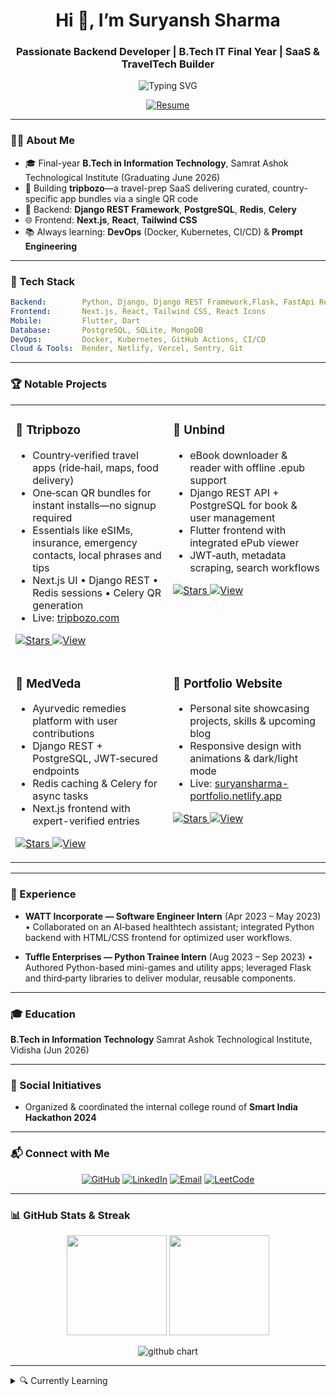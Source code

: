 
<h1 align="center">Hi 👋, I’m Suryansh Sharma</h1>
<h3 align="center">Passionate Backend Developer | B.Tech IT Final Year | SaaS & TravelTech Builder</h3>

<p align="center">
  <img src="https://readme-typing-svg.demolab.com?font=Roboto+Mono&size=24&pause=1000&color=0F2330&background=F7F7F7&width=600&lines=Backend+%7C+Django+%26+DRF+%7C+PostgreSQL;Next.js+%7C+Tailwind+CSS+%7C+React;Always+Learning+%26+Building+!" alt="Typing SVG" />
</p>

<p align="center">
  <a href="https://suryansharma-portfolio.netlify.app/Resume.pdf">
    <img src="https://img.shields.io/badge/📄%20Download%20Resume-007ACC?style=for-the-badge&logo=github&logoColor=white" alt="Resume" />
  </a>
</p>

---

### 👨‍💻 About Me

- 🎓 Final-year **B.Tech in Information Technology**, Samrat Ashok Technological Institute (Graduating June 2026)  
- 🚀 Building **tripbozo**—a travel-prep SaaS delivering curated, country-specific app bundles via a single QR code  
- 🔧 Backend: **Django REST Framework**, **PostgreSQL**, **Redis**, **Celery**  
- 🌐 Frontend: **Next.js**, **React**, **Tailwind CSS**  
- 📚 Always learning: **DevOps** (Docker, Kubernetes, CI/CD) & **Prompt Engineering**

---

### 🧰 Tech Stack

```yaml
Backend:        Python, Django, Django REST Framework,Flask, FastApi Redis, Celery
Frontend:       Next.js, React, Tailwind CSS, React Icons
Mobile:         Flutter, Dart
Database:       PostgreSQL, SQLite, MongoDB
DevOps:         Docker, Kubernetes, GitHub Actions, CI/CD
Cloud & Tools:  Render, Netlify, Vercel, Sentry, Git
````

---

### 🏆 Notable Projects

<table>
  <tr>
    <td width="50%" valign="top">
      <h3>🚀 Ttripbozo</h3>
      <ul>
        <li>Country‑verified travel apps (ride‑hail, maps, food delivery)</li>
        <li>One‑scan QR bundles for instant installs—no signup required</li>
        <li>Essentials like eSIMs, insurance, emergency contacts, local phrases and tips</li>
        <li>Next.js UI • Django REST • Redis sessions • Celery QR generation</li>
         <li>Live: <a href="https://tripbozo.com/">tripbozo.com</a></li>
      </ul>
      <p>
        <a href="https://github.com/suryansh-it/tripbozo-frontend">
          <img src="https://img.shields.io/github/stars/suryansh-it/tripbozo-frontend?style=social" alt="Stars" />
        </a>
        <a href="https://github.com/suryansh-it/tripbozo-frontend">
          <img src="https://img.shields.io/badge/View-Frontend-171515?style=for-the-badge&logo=github&logoColor=white" alt="View" />
        </a>
      </p>
    </td>
    <td width="50%" valign="top">
      <h3>📖 Unbind</h3>
      <ul>
        <li>eBook downloader & reader with offline .epub support</li>
        <li>Django REST API + PostgreSQL for book & user management</li>
        <li>Flutter frontend with integrated ePub viewer</li>
        <li>JWT‑auth, metadata scraping, search workflows</li>
      </ul>
      <p>
        <a href="https://github.com/suryansh-it/un-bind">
          <img src="https://img.shields.io/github/stars/suryansh-it/un-bind?style=social" alt="Stars" />
        </a>
        <a href="https://github.com/suryansh-it/un-bind">
          <img src="https://img.shields.io/badge/View-Repo-171515?style=for-the-badge&logo=github&logoColor=white" alt="View" />
        </a>
      </p>
    </td>
  </tr>
  <tr>
    <td width="50%" valign="top">
      <h3>🌿 MedVeda</h3>
      <ul>
        <li>Ayurvedic remedies platform with user contributions</li>
        <li>Django REST + PostgreSQL, JWT‑secured endpoints</li>
        <li>Redis caching & Celery for async tasks</li>
        <li>Next.js frontend with expert-verified entries</li>
      </ul>
      <p>
        <a href="https://github.com/suryansh-it/MedVeda">
          <img src="https://img.shields.io/github/stars/suryansh-it/MedVeda?style=social" alt="Stars" />
        </a>
        <a href="https://github.com/suryansh-it/MedVeda">
          <img src="https://img.shields.io/badge/View-Repo-171515?style=for-the-badge&logo=github&logoColor=white" alt="View" />
        </a>
      </p>
    </td>
    <td width="50%" valign="top">
      <h3>💼 Portfolio Website</h3>
      <ul>
        <li>Personal site showcasing projects, skills & upcoming blog</li>
        <li>Responsive design with animations & dark/light mode</li>
        <li>Live: <a href="https://suryansharma-portfolio.netlify.app/">suryansharma-portfolio.netlify.app</a></li>
      </ul>
      <p>
        <a href="https://github.com/suryansh-it/portfolio">
          <img src="https://img.shields.io/github/stars/suryansh-it/portfolio?style=social" alt="Stars" />
        </a>
        <a href="https://github.com/suryansh-it/portfolio">
          <img src="https://img.shields.io/badge/View-Repo-171515?style=for-the-badge&logo=github&logoColor=white" alt="View" />
        </a>
      </p>
    </td>
  </tr>
</table>

---

### 💼 Experience

* **WATT Incorporate — Software Engineer Intern** (Apr 2023 – May 2023)
  • Collaborated on an AI‑based healthtech assistant; integrated Python backend with HTML/CSS frontend for optimized user workflows.&#x20;

* **Tuffle Enterprises — Python Trainee Intern** (Aug 2023 – Sep 2023)
  • Authored Python-based mini-games and utility apps; leveraged Flask and third‑party libraries to deliver modular, reusable components.&#x20;

---

### 🎓 Education

**B.Tech in Information Technology**
Samrat Ashok Technological Institute, Vidisha (Jun 2026)&#x20;

---

### 🤝 Social Initiatives

* Organized & coordinated the internal college round of **Smart India Hackathon 2024**&#x20;

---

### 📬 Connect with Me

<p align="center">
  <a href="https://github.com/suryansh-it"><img src="https://img.shields.io/badge/GitHub-100000?style=for-the-badge&logo=github&logoColor=white" alt="GitHub"></a>
  <a href="https://linkedin.com/in/suryansharma"><img src="https://img.shields.io/badge/LinkedIn-0077B5?style=for-the-badge&logo=linkedin&logoColor=white" alt="LinkedIn"></a>
  <a href="mailto:suryansharma09@gmail.com"><img src="https://img.shields.io/badge/Email-D14836?style=for-the-badge&logo=gmail&logoColor=white" alt="Email"></a>
  <a href="https://leetcode.com/u/suryansharma09"><img src="https://img.shields.io/badge/LeetCode-FFA116?style=for-the-badge&logo=leetcode&logoColor=black" alt="LeetCode"></a>
</p>

---

### 📊 GitHub Stats & Streak

<p align="center"> <img src="https://github-readme-stats.vercel.app/api?username=suryansh-it&show_icons=true&theme=tokyonight&hide_border=true" height="160" /> <img src="https://github-readme-streak-stats.herokuapp.com/?user=suryansh-it&theme=dark&hide_border=true" height="160" /> </p> <p align="center"> <img src="https://ghchart.rshah.org/suryansh-it" alt="github chart" /> </p>

---

<details>
  <summary>🔍 Currently Learning</summary>
  <ul>
    <li>DevOps: Docker, Kubernetes, CI/CD pipelines</li>
    <li>Advanced Prompt Engineering & LLM Agents</li>
  </ul>
</details>

